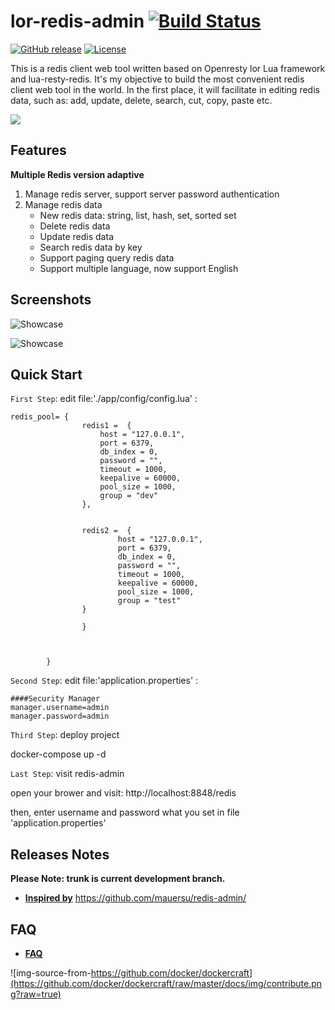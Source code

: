# lor-redis-admin [![Build Status](https://travis-ci.org/lifeblood/lor-redis-admin.svg?branch=master)](https://travis-ci.org/lifeblood/lor-redis-admin)
[![GitHub release](https://img.shields.io/badge/release-download-orange.svg)](https://github.com/lifeblood/lor-redis-admin/releases)
[![License](https://img.shields.io/badge/license-Apache%202-4EB1BA.svg)](https://www.apache.org/licenses/LICENSE-2.0.html)

This is a redis client web tool written based on Openresty lor Lua framework and lua-resty-redis. It's my objective to build the most convenient redis client web tool in the world. In the first place, it will facilitate in editing redis data, such as: add, update, delete, search, cut, copy, paste etc.

![](https://cdn4.iconfinder.com/data/icons/redis-2/467/Redis_Logo-512.png)

## Features

**Multiple Redis version adaptive**

 1. Manage redis server, support server password authentication
 2. Manage redis data
 	* New redis data: string, list, hash, set, sorted set
 	* Delete redis data
 	* Update redis data
 	* Search redis data by key
 	* Support paging query redis data
 	* Support multiple language, now support English

##  Screenshots

![Showcase](http://mauersu.github.io/img/redis-admin/0.0.2alpha2.02.png)

![Showcase](http://mauersu.github.io/img/redis-admin/0.0.2alpha2.01.png)

##  Quick Start

`First Step`: edit file:'./app/config/config.lua' :


```
redis_pool= {
                redis1 =  {
                    host = "127.0.0.1",
                    port = 6379,
                    db_index = 0,
                    password = "",
                    timeout = 1000,
                    keepalive = 60000,
                    pool_size = 1000,
                    group = "dev"
                },
                

                redis2 =  {
                        host = "127.0.0.1",
                        port = 6379,
                        db_index = 0,
                        password = "",
                        timeout = 1000,
                        keepalive = 60000,
                        pool_size = 1000,
                        group = "test"
                }

                }



        }
```

`Second Step`: edit file:'application.properties' :

```
####Security Manager
manager.username=admin
manager.password=admin
```

`Third Step`: deploy project

docker-compose up -d

`Last Step`: visit redis-admin

open your brower and visit: http://localhost:8848/redis

then, enter username and password what you set in file 'application.properties'


##  Releases Notes

**Please Note: trunk is current development branch.**

* [**Inspired by**](https://github.com/mauersu/redis-admin/) https://github.com/mauersu/redis-admin/

##  FAQ

* [**FAQ**](https://github.com/lifeblood/lor-redis-admin/wiki/FAQ)

![img-source-from-https://github.com/docker/dockercraft](https://github.com/docker/dockercraft/raw/master/docs/img/contribute.png?raw=true)
